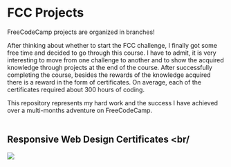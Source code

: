 # FCC Projects

FreeCodeCamp projects are organized in branches! <br />

After thinking about whether to start the FCC challenge, I finally got some free time and decided to go through this course. I have to admit, it is very interesting to move from one challenge to another and to show the acquired knowledge through projects at the end of the course. After successfully completing the course, besides the rewards of the knowledge acquired there is a reward in the form of certificates. On average, each of the certificates required about 300 hours of coding. <br /> 

This repository represents my hard work and the success I have achieved over a multi-months adventure on FreeCodeCamp. <br/><br/>

## Responsive Web Design Certificates <br/

<img src="https://res.cloudinary.com/dvpigocv1/image/upload/v1590932696/GitHub/rwd.png"/>


